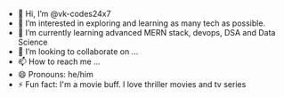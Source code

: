 - 👋 Hi, I’m @vk-codes24x7
- 👀 I’m interested in exploring and learning as many tech as possible. 
- 🌱 I’m currently learning advanced MERN stack, devops, DSA and Data Science
- 💞️ I’m looking to collaborate on ...
- 📫 How to reach me ...
- 😄 Pronouns: he/him
- ⚡ Fun fact: I'm a movie buff. I love thriller movies and tv series

<!---
vk-codes24x7/vk-codes24x7 is a ✨ special ✨ repository because its `README.md` (this file) appears on your GitHub profile.
You can click the Preview link to take a look at your changes.
--->
